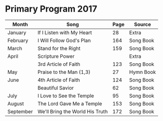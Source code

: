 Primary Program 2017
====================

| Month     | Song                             | Page | Source    |
|-----------|----------------------------------|------|-----------|
| January   | If I Listen with My Heart        | 28   | Extra     |
| February  | I Will Follow God's Plan         | 164  | Song Book |
| March     | Stand for the Right              | 159  | Song Book |
| April     | Scripture Power                  |      | Extra     |
|           | 3rd Article of Faith             | 123  | Song Book |
| May       | Praise to the Man (1,3)          | 27   | Hymn Book |
| June      | 4th Article of Faith             | 124  | Song Book |
|           | Beautiful Savior                 | 62   | Song Book |
| July      | I Love to See the Temple         | 95   | Song Book |
| August    | The Lord Gave Me a Temple        | 153  | Song Book |
| September | We'll Bring the World His Truth  | 172  | Song Book |
